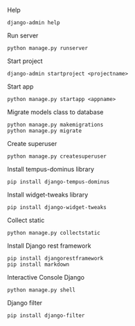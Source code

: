 Help
```
django-admin help

```

Run server
```
python manage.py runserver

```

Start project
```
django-admin startproject <projectname>

```

Start app
```
python manage.py startapp <appname>

```

Migrate models class to database
```
python manage.py makemigrations
python manage.py migrate

```

Create superuser 
```
python manage.py createsuperuser

```

Install tempus-dominus library 
```
pip install django-tempus-dominus

```

Install widget-tweaks library
```
pip install django-widget-tweaks

```

Collect static
```
python manage.py collectstatic

```

Install Django rest framework
```
pip install djangorestframework
pip install markdown

```

Interactive Console Django
```
python manage.py shell

```

Django filter
```
pip install django-filter

```
